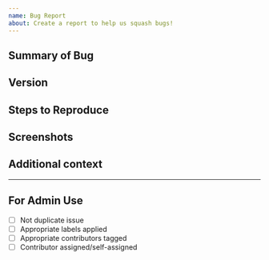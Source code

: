 ```yaml
---
name: Bug Report 
about: Create a report to help us squash bugs!
---
```


<!-- < < < < < < < < < < < < < < < < < < < < < < < < < < < < < < < < < ☺ 
v                            ✰  Thanks for opening an issue! ✰    
v    Before smashing the submit button please review the template.
v    Please also ensure that this is not a duplicate issue :)  
☺ > > > > > > > > > > > > > > > > > > > > > > > > > > > > > > > > >  -->

<!--
IMPORTANT: Prior to opening a bug report, check if it affects one of the core modules on `SECURITY.md`.
 -->

## Summary of Bug

<!-- Concisely describe the issue -->

## Version

<!-- git commit hash or release version -->

## Steps to Reproduce

<!-- What commands in order should someone run to reproduce your problem? -->

## Screenshots

<!-- If applicable, add screenshots to help explain your problem. -->

## Additional context

<!-- Add any other context about the problem here. -->
____

## For Admin Use

- [ ] Not duplicate issue
- [ ] Appropriate labels applied
- [ ] Appropriate contributors tagged
- [ ] Contributor assigned/self-assigned
